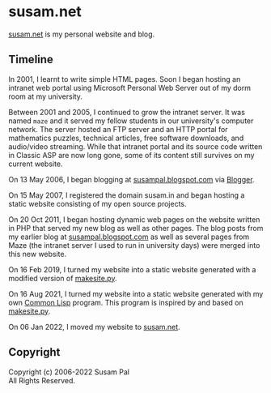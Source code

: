 susam.net
=========

[susam.net][WEBSITE] is my personal website and blog.

[WEBSITE]: https://susam.net/


Timeline
--------

In 2001, I learnt to write simple HTML pages. Soon I began hosting an
intranet web portal using Microsoft Personal Web Server out of my dorm
room at my university.

Between 2001 and 2005, I continued to grow the intranet server. It was
named `maze` and it served my fellow students in our university's
computer network. The server hosted an FTP server and an HTTP portal
for mathematics puzzles, technical articles, free software downloads,
and audio/video streaming. While that intranet portal and its source
code written in Classic ASP are now long gone, some of its content
still survives on my current website.

On 13 May 2006, I began blogging at [susampal.blogspot.com][BP] via
[Blogger][BL].

On 15 May 2007, I registered the domain susam.in and began hosting a
static website consisting of my open source projects.

On 20 Oct 2011, I began hosting dynamic web pages on the website
written in PHP that served my new blog as well as other pages. The
blog posts from my earlier blog at [susampal.blogspot.com][BP] as well
as several pages from Maze (the intranet server I used to run in
university days) were merged into this new website.

On 16 Feb 2019, I turned my website into a static website generated
with a modified version of [makesite.py][PYCODE].

On 16 Aug 2021, I turned my website into a static website generated
with my own [Common Lisp][CLCODE] program. This program is inspired by
and based on [makesite.py][PYCODE].

On 06 Jan 2022, I moved my website to [susam.net][WEBSITE].

[BP]: https://susampal.blogspot.com/
[BL]: https://www.blogger.com/
[SI]: https://susam.in/
[PYCODE]: https://github.com/sunainapai/makesite
[CLCODE]: site.lisp


Copyright
---------

Copyright (c) 2006-2022 Susam Pal\
All Rights Reserved.
